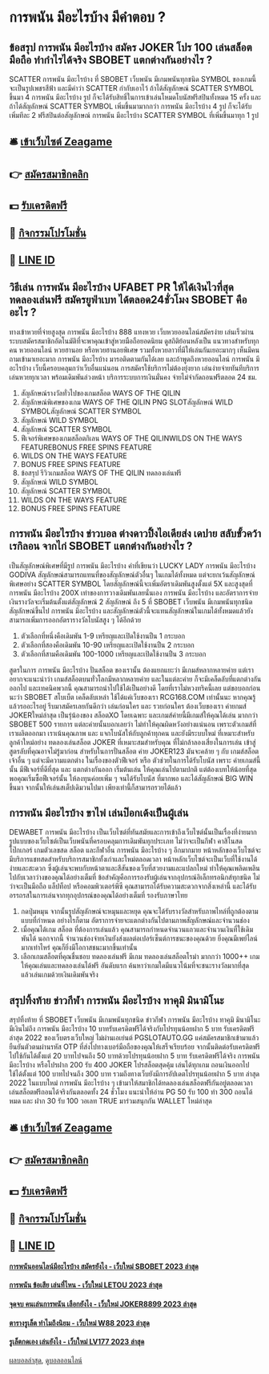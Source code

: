 # การพนัน มีอะไรบ้าง มีคำตอบ ?
## ข้อสรุป การพนัน มีอะไรบ้าง สมัคร JOKER โปร 100 เล่นสล็อตมือถือ ทำกำไรได้จริง SBOBET แตกต่างกันอย่างไร ?
SCATTER การพนัน มีอะไรบ้าง ที่ SBOBET เว็บพนัน มีเกมพนันทุกชนิด SYMBOL ของเกมนี้จะเป็นรูปเพชรสีฟ้า และมีคำว่า SCATTER กำกับเอาไว้ ถ้าได้สัญลักษณ์ SCATTER SYMBOL ขึ้นมา 4 การพนัน มีอะไรบ้าง รูป ก็จะได้รับสิทธิ์ในการเข้าเล่นโหมดโบนัสฟรีสปินทั้งหมด 15 ครั้ง และถ้าได้สัญลักษณ์ SCATTER SYMBOL เพิ่มขึ้นมามากกว่า การพนัน มีอะไรบ้าง 4 รูป ก็จะได้รับเพิ่มทีละ 2 ฟรีสปินต่อสัญลักษณ์ การพนัน มีอะไรบ้าง SCATTER SYMBOL ที่เพิ่มขึ้นมาทุก 1 รูป

## 🛎 [เข้าเว็บไซต์ Zeagame](https://bit.ly/3SdLNi2)
## 👉 [สมัครสมาชิกคลิก](https://bit.ly/3SdLNi2)
## 💵 [รับเครดิตฟรี](https://bit.ly/3dyRKHj)
## 👑 [กิจกรรมโปรโมชั่น](https://bit.ly/3dyRKHj)
## 📱 [LINE ID](https://bit.ly/3dyRKHj)

## วิธีเล่น การพนัน มีอะไรบ้าง UFABET PR ให้ได้เงินไวที่สุด ทดลองเล่นฟรี สมัครยูฟ่าเบท ได้ตลอด24ชั่วโมง SBOBET คืออะไร ?
ทางเข้าหวยที่จ่ายสูงสุด การพนัน มีอะไรบ้าง 888 แทงหวย เว็บหวยออนไลน์สมัครง่าย เล่นเร็วผ่านระบบสมัครสมาชิกอัตโนมัติที่จะพาคุณเข้าสู่หวยมือถือยอดนิยม ดูสถิติย้อนหลังเป็น แนวทางสำหรับทุกคน หวยออนไลน์ หวยฮานอย หรือหวยฮานอยพิเศษ รวมทั้งหวยลาวที่มีให้เล่นกันเยอะมากๆ เห็นมีคนถามเข้ามาเยอะมาก การพนัน มีอะไรบ้าง มารอติดตามกันได้เลย และถ้าพูดถึงหวยออนไลน์ การพนัน มีอะไรบ้าง เว็บนี้ครอบคลุมกว่าเว็บอื่นแน่นอน การสมัครใช้บริการไม่ต้องยุ่งยาก เล่นง่ายจ่ายทันทีบริการเล่นหวยทุกเวลา พร้อมเดิมพันล่วงหน้า บริการระบบการเงินมั่นคง จ่ายไม่จำกัดถอนฟรีตลอด 24 ชม.
1. สัญลักษณ์รางวัลทั่วไปของเกมสล็อต WAYS OF THE QILIN
2. สัญลักษณ์พิเศษของเกม WAYS OF THE QILIN PNG SLOTสัญลักษณ์ WILD SYMBOLสัญลักษณ์ SCATTER SYMBOL
3. สัญลักษณ์ WILD SYMBOL
4. สัญลักษณ์ SCATTER SYMBOL
5. ฟีเจอร์พิเศษของเกมสล็อตกิเลน WAYS OF THE QILINWILDS ON THE WAYS FEATUREBONUS FREE SPINS FEATURE
6. WILDS ON THE WAYS FEATURE
7. BONUS FREE SPINS FEATURE
8. ข้อสรุป รีวิวเกมสล็อต WAYS OF THE QILIN ทดลองเล่นฟรี
9. สัญลักษณ์ WILD SYMBOL
10. สัญลักษณ์ SCATTER SYMBOL
11. WILDS ON THE WAYS FEATURE
12. BONUS FREE SPINS FEATURE

## การพนัน มีอะไรบ้าง ข่าวบอล ต่างดาวปิ้งไอเดียส่ง เดปาย สลับขั้วคว้า เรกิลอน จากไก่ SBOBET แตกต่างกันอย่างไร ?
เป็นสัญลักษณ์พิเศษที่มีรูป การพนัน มีอะไรบ้าง คำที่เขียนว่า LUCKY LADY การพนัน มีอะไรบ้าง GODIVA สัญลักษณ์สามารถแทนที่ของสัญลักษณ์ตัวอื่นๆ ในเกมได้ทั้งหมด แต่จะยกเว้นสัญลักษณ์พิเศษอย่าง SCATTER SYMBOL โดยสัญลักษณ์นี้จะเพิ่มอัตราเดิมพันสูงตั้งแต่ 5X และสูงสุดที่ การพนัน มีอะไรบ้าง 200X เท่าของการวางเดิมพันเลยนั่นเอง การพนัน มีอะไรบ้าง และอัตราการจ่ายเงินรางวัลจะเริ่มต้นตั้งแต่สัญลักษณ์ 2 สัญลักษณ์ ถึง 5 ที่ SBOBET เว็บพนัน มีเกมพนันทุกชนิด สัญลักษณ์ขึ้นไป การพนัน มีอะไรบ้าง และสัญลักษณ์ตัวนี้จะแทนสัญลักษณ์ในเกมได้ทั้งหมดแล้วยังสามารถเพิ่มการออกอัตรารางวัลโบนัสสูง ๆ ได้อีกด้วย
1. ตัวเลือกที่หนึ่งคือเดิมพัน 1-9 เหรียญและเปิดใช้งานปืน 1 กระบอก
2. ตัวเลือกที่สองคือเดิมพัน 10-90 เหรียญและเปิดใช้งานปืน 2 กระบอก
3. ตัวเลือกที่สามคือเดิมพัน 100-1000 เหรียญและเปิดใช้งานปืน 3 กระบอก

สูตรในการ การพนัน มีอะไรบ้าง ปั่นสล็อต ของเรานั้น ต้องแยกแยะว่า มีเกมส์หลากหลายค่าย แต่เราอยากจะแนะนำว่า เกมส์สล็อตบนทั่วโลกมีหลากหลายค่าย และในแต่ละค่าย ก็จะมีเคล็ดลับที่แตกต่างกันออกไป และเทคนิคพวกนี้ คุณสามารถนำไปใช้ได้เป็นอย่างดี โดยที่เราไม่หวงทริคนี้เลย แต่ขอบอกก่อนนะว่า SBOBET สโบเบ็ต เคล็ดลับเหล่า ใช้ได้แค่เว็บของเรา RCG168.COM เท่านั้นนะ หากคุณรู้แล้วรออะไรอยู่ รีบมาสมัครเลยกันดีกว่า เล่นก่อนใคร และ รวยก่อนใคร ต้องเว็บของเรา
ค่ายกมส์ JOKERใหม่ล่าสุด เป็นรุ่น้องของ สล็อตXO โดยเฉพาะ และเกมส์ค่ายนี้มีเกมส์ให้คุณได้เล่น มากกว่า SBOBET 500 รายการ แต่ละค่ายนั้นบอกเลยว่า ไม่ทำให้คุณผิดหวังอย่างแน่นอน เพราะตัวเกมส์ที่เราผลิตออกมา เราเน้นคุณภาพ และ แจกโบนัสให้กับลูกค้าทุกคน และยังมีระบบใหม่ ที่เหมาะสำหรับลูกค้าใหม่อย่าง ทดลองเล่นสล็อต JOKER ที่เหมาะสมสำหรับคุณ ที่ไม่กล้าลองเสี่ยงในการเล่น เข้าสู่สูตรลับที่คุณอาจไม่รู้มาก่อน สำหรับในการปั่นสล็อต ค่าย JOKER123 มันจะคล้าย ๆ กับ เกมส์สล็อตเจ้าอื่น ๆ แต่จะมีความแตกต่าง ในเรื่องของตัวฟีเจอร์ หรือ ตัวช่วยในการได้รับโบนัส เพราะ ค่ายเกมส์นี้นั้น มีฟีเจอร์ที่ดีที่สุด และ แตกต่างกันออก เริ่มต้นเล่น ให้คุณเล่นไปตามปกติ แต่ต้องเบทให้น้อยที่สุด พอคุณเริ่มซื้อฟีเจอร์นั้น ให้ลงทุนค่อยเพิ่ม ๆ จนได้รับโบนัส ที่มากพอ และได้สัญลักษณ์ BIG WIN ขึ้นมา จากนั้นให้เล่นสเต็ปเดิมวนไปมา เพียงเท่านี้ก็สามารถรวยได้แล้ว

## การพนัน มีอะไรบ้าง ขาไพ่ เล่นป๊อกเด้งเป็นผู้เล่น
DEWABET การพนัน มีอะไรบ้าง เป็นเว็บไซต์ที่ทันสมัยและการเข้าถึงเว็บไซต์นั้นเป็นเรื่องที่ง่ายมาก รูปแบบของเว็บไซต์เป็นเว็บพนันที่ครอบคลุมการเดิมพันทุกประเภท ไม่ว่าจะเป็นกีฬา คาสิโนสด โป๊กเกอร์ เกมตัวเลขสด สล็อต และกีฬาอื่น การพนัน มีอะไรบ้าง ๆ อีกมากมาย หน้าหลักของเว็บไซต์จะมีบริการแชทสดสำหรับบริการสมาชิกทั้งเก่าและใหม่ตลอดเวลา หน้าหลักเว็บไซต์จะเป็นเว็บที่ใช้งานได้ง่ายและสะดวก ซึ่งผู้เล่นจะพบกับหน้าตาและสีสันของเว็บที่สวยงามและแปลกใหม่ ทำให้คุณเพลิดเพลินไปกับเวลาว่างของคุณได้อย่างเต็มที่ ข้อสำคัญคือการรองรับผู้เล่นจากอุปกรณ์อิเล็กทรอนิกส์ทุกชนิด ไม่ว่าจะเป็นมือถือ แล็ปท็อป หรือคอมพิวเตอร์พีซี คุณสามารถได้รับความสะดวกจากสิ่งเหล่านี้ และได้รับอรรถรสในการเล่นจากทุกอุปกรณ์ของคุณได้อย่างเต็มที่
รองรับภาษาไทย
1. กดปุ่มหมุน จากนั้นรูปสัญลักษณ์จะหมุนและหยุด คุณจะได้รับรางวัลสำหรับภาพไทล์ที่ถูกต้องตามแบบที่กำหนด อย่างไรก็ตาม อัตราการจ่ายจะแตกต่างกันไปตามภาพสัญลักษณ์และจำนวนช่อง
2. เมื่อคุณได้เกม สล็อต ที่ต้องการเล่นแล้ว คุณสามารถกำหนดจำนวนแถวและจำนวนเงินที่ใช้เดิมพันได้ นอกจากนี้ จำนวนช่องจ่ายเงินยังส่งผลต่อเปอร์เซ็นต์การชนะของคุณด้วย ยิ่งคุณมีเพย์ไลน์มากเท่าไหร่ คุณก็ยิ่งมีโอกาสชนะมากขึ้นเท่านั้น
3. เลือกเกมสล็อตที่คุณชื่นชอบ ทดลองเล่นฟรี มีเกม ทดลองเล่นสล็อตโรม่า มากกว่า 1000++ เกมให้คุณเล่นและทดลองเล่นได้ฟรี อันดับแรก ค้นหาว่าเกมใดมีแนวโน้มที่จะชนะรางวัลมากที่สุด แล้วเล่นเกมด้วยเงินเดิมพันจริง

## สรุปทิ้งท้าย ข่าวกีฬา การพนัน มีอะไรบ้าง ทาคุมิ มินามิโนะ
สรุปทิ้งท้าย ที่ SBOBET เว็บพนัน มีเกมพนันทุกชนิด ข่าวกีฬา การพนัน มีอะไรบ้าง ทาคุมิ มินามิโนะ มีเงินไม่ถึง การพนัน มีอะไรบ้าง 10 บาทรับเครดิตฟรีได้จริงกับโปรทุนน้อยฝาก 5 บาท รับเครดิตฟรี ล่าสุด 2022 ของเว็บตรงเว็บใหญ่ ไม่ผ่านเอเย่นต์ PGSLOTAUTO.GG แค่สมัครสมาชิกเข้ามาแล้วยืนยันตัวตนผ่านรหัส OTP ที่ส่งไปทางเบอร์มือถือของคุณให้เสร็จเรียบร้อย จากนั้นติดต่อรับเครดิตฟรีไปใช้กันได้ตั้งแต่ 20 บาทไปจนถึง 50 บาทด้วยโปรทุนน้อยฝาก 5 บาท รับเครดิตฟรีได้จริง การพนัน มีอะไรบ้าง หรือโปรฝาก 200 รับ 400 JOKER โปรสล็อตสุดคุ้ม เล่นได้ทุกเกม ถอนเงินออกไปใช้ได้ตั้งแต่ 100 บาทไปจนถึง 300 บาท รวมถึงทางเว็บยังมีการอัปเดตโปรทุนน้อยฝาก 5 บาท ล่าสุด 2022 ในแบบใหม่ การพนัน มีอะไรบ้าง ๆ เข้ามาให้สมาชิกได้ทดลองเล่นสล็อตฟรีกันอยู่ตลอดเวลา เล่นสล็อตฟรีถอนได้จริงกันตลอดทั้ง 24 ชั่วโมง
แนะนำให้อ่าน PG 50 รับ 100 ทํา 300 ถอนได้หมด และ ฝาก 30 รับ 100 วอเลท TRUE มาร่วมสนุกกัน WALLET ใหม่ล่าสุด

## 🛎 [เข้าเว็บไซต์ Zeagame](https://bit.ly/3SdLNi2)
## 👉 [สมัครสมาชิกคลิก](https://bit.ly/3SdLNi2)
## 💵 [รับเครดิตฟรี](https://bit.ly/3dyRKHj)
## 👑 [กิจกรรมโปรโมชั่น](https://bit.ly/3dyRKHj)
## 📱 [LINE ID](https://bit.ly/3dyRKHj)

#### [การพนันออนไลน์มีอะไรบ้าง สมัครยังไง - เว็บใหม่ SBOBET 2023 ล่าสุด](https://atom.io/themes/การพนันออนไลน์มีอะไรบ้าง%20สมัครยังไง%20-%20เว็บใหม่%20sbobet%202023%20ล่าสุด)
#### [การพนัน ข้อเสีย เล่นที่ไหน - เว็บใหม่ LETOU 2023 ล่าสุด](https://atom.io/themes/การพนัน%20ข้อเสีย%20เล่นที่ไหน%20-%20เว็บใหม่%20letou%202023%20ล่าสุด)
#### [จุดจบ คนเล่นการพนัน เลือกยังไง - เว็บใหม่ JOKER8899 2023 ล่าสุด](https://atom.io/themes/จุดจบ%20คนเล่นการพนัน%20เลือกยังไง%20-%20เว็บใหม่%20joker8899%202023%20ล่าสุด)
#### [ตารางรูเล็ต ทำไมถึงนิยม - เว็บใหม่ W88 2023 ล่าสุด](https://atom.io/themes/ตารางรูเล็ต%20ทำไมถึงนิยม%20-%20เว็บใหม่%20w88%202023%20ล่าสุด)
#### [รูเล็ตกดเอง เล่นยังไง - เว็บใหม่ LV177 2023 ล่าสุด](https://atom.io/themes/รูเล็ตกดเอง%20เล่นยังไง%20-%20เว็บใหม่%20lv177%202023%20ล่าสุด)

[ผลบอลล่าสุด](https://siamsport.tv "ผลบอลล่าสุด"), [ดูบอลออนไลน์](https://siamsport.tv/ดูบอลสด "ดูบอลออนไลน์")